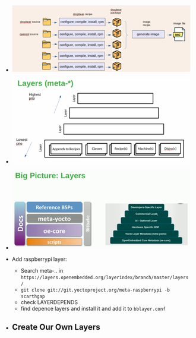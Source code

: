 
- ![alt text](./img/class.png)
- ![image](./img/architecture.png)
- ![image](./img/big_picture.png)

- Add raspberrypi layer:
    - Search meta-.. in `https://layers.openembedded.org/layerindex/branch/master/layers/`
    - `git clone git://git.yoctoproject.org/meta-raspberrypi -b scarthgap`
    - check LAYERDEPENDS
    - find depence layers and install it and add it to `bblayer.conf`

- Create Our Own Layers
    - 